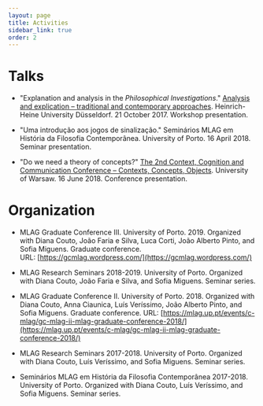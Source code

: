 ```yaml
---
layout: page
title: Activities
sidebar_link: true
order: 2
---
```


# Talks

* "Explanation and analysis in the _Philosophical Investigations_." [Analysis and explication – traditional and contemporary approaches](https://sfb991.uni-duesseldorf.de/analysis2017/). Heinrich-Heine University Düsseldorf. 21 October 2017. Workshop presentation.

* "Uma introdução aos jogos de sinalização." Seminários MLAG em História da Filosofia Contemporânea. University of Porto. 16 April 2018. Seminar presentation.

* "Do we need a theory of concepts?" [The 2nd Context, Cognition and Communication Conference – Contexts, Concepts, Objects](http://ccc-conference.org/). University of Warsaw. 16 June 2018. Conference presentation.

# Organization

* MLAG Graduate Conference III. University of Porto. 2019. Organized with Diana Couto, João Faria e Silva, Luca Corti, João Alberto Pinto, and Sofia Miguens. Graduate conference. URL:&nbsp;[https://gcmlag.wordpress.com/](https://gcmlag.wordpress.com/)

* MLAG Research Seminars 2018-2019. University of Porto. Organized with Diana Couto, João Faria e Silva, and Sofia Miguens. Seminar series.

* MLAG Graduate Conference II. University of Porto. 2018. Organized with Diana Couto, Anna Ciaunica, Luís Veríssimo, João Alberto Pinto, and Sofia Miguens. Graduate conference. URL:&nbsp;[https://mlag.up.pt/events/c-mlag/gc-mlag-ii-mlag-graduate-conference-2018/](https://mlag.up.pt/events/c-mlag/gc-mlag-ii-mlag-graduate-conference-2018/)

* MLAG Research Seminars 2017-2018. University of Porto. Organized with Diana Couto, Luís Veríssimo, and Sofia Miguens. Seminar series.

* Seminários MLAG em História da Filosofia Contemporânea 2017-2018. University of Porto. Organized with Diana Couto, Luís Veríssimo, and Sofia Miguens. Seminar series.